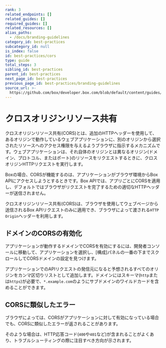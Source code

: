 ```yaml
---
rank: 3
related_endpoints: []
related_guides: []
required_guides: []
related_resources: []
alias_paths:
  - /docs/branding-guidelines
category_id: best-practices
subcategory_id: null
is_index: false
id: best-practices/cors
type: guide
total_steps: 3
sibling_id: best-practices
parent_id: best-practices
next_page_id: best-practices
previous_page_id: best-practices/branding-guidelines
source_url: >-
  https://github.com/box/developer.box.com/blob/default/content/guides/best-practices/cors.md
---
```

# クロスオリジンリソース共有

クロスオリジンリソース共有(CORS)とは、追加のHTTPヘッダーを使用して、あるオリジンで動作しているウェブアプリケーションに、別のオリジンから選択されたリソースへのアクセス権限を与えるようブラウザに指示するメカニズムです。ウェブアプリケーションは、それ自体のオリジンとは異なるオリジン(ドメイン、プロトコル、またはポート)のリソースをリクエストするときに、クロスオリジンHTTPリクエストを実行します。

Boxの場合、CORSが機能するのは、アプリケーションがブラウザ環境からBox APIにアクセスしようとするときです。Box APIでは、アプリごとにCORSを適用し、デフォルトではブラウザがリクエストを完了するための適切なHTTPヘッダーが送信されません。

<Message warning>

クロスオリジンリソース共有(CORS)は、ブラウザを使用してウェブページから送信されるBox APIリクエストのみに適用でき、ブラウザによって渡される`HTTP Origin`ヘッダーを利用します。

</Message>

## ドメインのCORSの有効化

アプリケーションが動作するドメインでCORSを有効にするには、開発者コンソールに移動して、アプリケーションを選択し、\[構成]パネルの一番の下までスクロールしてCORSドメインの設定を見つけます。

アプリケーションでのAPIリクエストの発信元になると予想されるすべてのオリジンをカンマ区切りリストとして追加します。ドメインにはスキーマ(`http`または`https`)が必要で、`*.example.com`のようにサブドメインのワイルドカードを含めることができます。

## CORSに類似したエラー

ブラウザによっては、CORSがアプリケーションに対して有効になっている場合でも、CORSに類似したエラーが返されることがあります。

そのような場合は、HTTP応答コード(`400`や`401`など)が含まれることがよくあり、トラブルシューティングの際に注目すべき方向が示されます。
